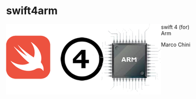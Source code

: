 # swift4arm #

<img src="SWIFT4ARM.png" align="left" />




swift 4 (for) Arm

Marco Chini

















